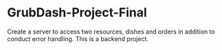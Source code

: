 # GrubDash-Project-Final
Create a server to access two resources, dishes and orders in addition to conduct error handling.  This is a backend project.
